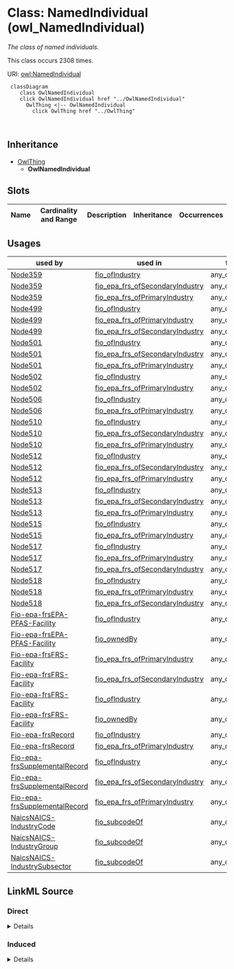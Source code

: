 

# Class: NamedIndividual (owl_NamedIndividual)


_The class of named individuals._






This class occurs 2308 times.


URI: [owl:NamedIndividual](http://www.w3.org/2002/07/owl#NamedIndividual)






```mermaid
 classDiagram
    class OwlNamedIndividual
    click OwlNamedIndividual href "../OwlNamedIndividual"
      OwlThing <|-- OwlNamedIndividual
        click OwlThing href "../OwlThing"
      
      
```





## Inheritance
* [OwlThing](../classes/OwlThing.md)
    * **OwlNamedIndividual**



## Slots

| Name | Cardinality and Range | Description | Inheritance | Occurrences |
| ---  | --- | --- | --- | --- |





## Usages

| used by | used in | type | used |
| ---  | --- | --- | --- |
| [Node359](../classes/Node359.md) | [fio_ofIndustry](../slots/fio_ofIndustry.md) | any_of[range] | [OwlNamedIndividual](../classes/OwlNamedIndividual.md) |
| [Node359](../classes/Node359.md) | [fio_epa_frs_ofSecondaryIndustry](../slots/fio_epa_frs_ofSecondaryIndustry.md) | any_of[range] | [OwlNamedIndividual](../classes/OwlNamedIndividual.md) |
| [Node359](../classes/Node359.md) | [fio_epa_frs_ofPrimaryIndustry](../slots/fio_epa_frs_ofPrimaryIndustry.md) | any_of[range] | [OwlNamedIndividual](../classes/OwlNamedIndividual.md) |
| [Node499](../classes/Node499.md) | [fio_ofIndustry](../slots/fio_ofIndustry.md) | any_of[range] | [OwlNamedIndividual](../classes/OwlNamedIndividual.md) |
| [Node499](../classes/Node499.md) | [fio_epa_frs_ofPrimaryIndustry](../slots/fio_epa_frs_ofPrimaryIndustry.md) | any_of[range] | [OwlNamedIndividual](../classes/OwlNamedIndividual.md) |
| [Node499](../classes/Node499.md) | [fio_epa_frs_ofSecondaryIndustry](../slots/fio_epa_frs_ofSecondaryIndustry.md) | any_of[range] | [OwlNamedIndividual](../classes/OwlNamedIndividual.md) |
| [Node501](../classes/Node501.md) | [fio_ofIndustry](../slots/fio_ofIndustry.md) | any_of[range] | [OwlNamedIndividual](../classes/OwlNamedIndividual.md) |
| [Node501](../classes/Node501.md) | [fio_epa_frs_ofSecondaryIndustry](../slots/fio_epa_frs_ofSecondaryIndustry.md) | any_of[range] | [OwlNamedIndividual](../classes/OwlNamedIndividual.md) |
| [Node501](../classes/Node501.md) | [fio_epa_frs_ofPrimaryIndustry](../slots/fio_epa_frs_ofPrimaryIndustry.md) | any_of[range] | [OwlNamedIndividual](../classes/OwlNamedIndividual.md) |
| [Node502](../classes/Node502.md) | [fio_ofIndustry](../slots/fio_ofIndustry.md) | any_of[range] | [OwlNamedIndividual](../classes/OwlNamedIndividual.md) |
| [Node502](../classes/Node502.md) | [fio_epa_frs_ofPrimaryIndustry](../slots/fio_epa_frs_ofPrimaryIndustry.md) | any_of[range] | [OwlNamedIndividual](../classes/OwlNamedIndividual.md) |
| [Node506](../classes/Node506.md) | [fio_ofIndustry](../slots/fio_ofIndustry.md) | any_of[range] | [OwlNamedIndividual](../classes/OwlNamedIndividual.md) |
| [Node506](../classes/Node506.md) | [fio_epa_frs_ofPrimaryIndustry](../slots/fio_epa_frs_ofPrimaryIndustry.md) | any_of[range] | [OwlNamedIndividual](../classes/OwlNamedIndividual.md) |
| [Node510](../classes/Node510.md) | [fio_ofIndustry](../slots/fio_ofIndustry.md) | any_of[range] | [OwlNamedIndividual](../classes/OwlNamedIndividual.md) |
| [Node510](../classes/Node510.md) | [fio_epa_frs_ofSecondaryIndustry](../slots/fio_epa_frs_ofSecondaryIndustry.md) | any_of[range] | [OwlNamedIndividual](../classes/OwlNamedIndividual.md) |
| [Node510](../classes/Node510.md) | [fio_epa_frs_ofPrimaryIndustry](../slots/fio_epa_frs_ofPrimaryIndustry.md) | any_of[range] | [OwlNamedIndividual](../classes/OwlNamedIndividual.md) |
| [Node512](../classes/Node512.md) | [fio_ofIndustry](../slots/fio_ofIndustry.md) | any_of[range] | [OwlNamedIndividual](../classes/OwlNamedIndividual.md) |
| [Node512](../classes/Node512.md) | [fio_epa_frs_ofSecondaryIndustry](../slots/fio_epa_frs_ofSecondaryIndustry.md) | any_of[range] | [OwlNamedIndividual](../classes/OwlNamedIndividual.md) |
| [Node512](../classes/Node512.md) | [fio_epa_frs_ofPrimaryIndustry](../slots/fio_epa_frs_ofPrimaryIndustry.md) | any_of[range] | [OwlNamedIndividual](../classes/OwlNamedIndividual.md) |
| [Node513](../classes/Node513.md) | [fio_ofIndustry](../slots/fio_ofIndustry.md) | any_of[range] | [OwlNamedIndividual](../classes/OwlNamedIndividual.md) |
| [Node513](../classes/Node513.md) | [fio_epa_frs_ofSecondaryIndustry](../slots/fio_epa_frs_ofSecondaryIndustry.md) | any_of[range] | [OwlNamedIndividual](../classes/OwlNamedIndividual.md) |
| [Node513](../classes/Node513.md) | [fio_epa_frs_ofPrimaryIndustry](../slots/fio_epa_frs_ofPrimaryIndustry.md) | any_of[range] | [OwlNamedIndividual](../classes/OwlNamedIndividual.md) |
| [Node515](../classes/Node515.md) | [fio_ofIndustry](../slots/fio_ofIndustry.md) | any_of[range] | [OwlNamedIndividual](../classes/OwlNamedIndividual.md) |
| [Node515](../classes/Node515.md) | [fio_epa_frs_ofPrimaryIndustry](../slots/fio_epa_frs_ofPrimaryIndustry.md) | any_of[range] | [OwlNamedIndividual](../classes/OwlNamedIndividual.md) |
| [Node517](../classes/Node517.md) | [fio_ofIndustry](../slots/fio_ofIndustry.md) | any_of[range] | [OwlNamedIndividual](../classes/OwlNamedIndividual.md) |
| [Node517](../classes/Node517.md) | [fio_epa_frs_ofPrimaryIndustry](../slots/fio_epa_frs_ofPrimaryIndustry.md) | any_of[range] | [OwlNamedIndividual](../classes/OwlNamedIndividual.md) |
| [Node517](../classes/Node517.md) | [fio_epa_frs_ofSecondaryIndustry](../slots/fio_epa_frs_ofSecondaryIndustry.md) | any_of[range] | [OwlNamedIndividual](../classes/OwlNamedIndividual.md) |
| [Node518](../classes/Node518.md) | [fio_ofIndustry](../slots/fio_ofIndustry.md) | any_of[range] | [OwlNamedIndividual](../classes/OwlNamedIndividual.md) |
| [Node518](../classes/Node518.md) | [fio_epa_frs_ofPrimaryIndustry](../slots/fio_epa_frs_ofPrimaryIndustry.md) | any_of[range] | [OwlNamedIndividual](../classes/OwlNamedIndividual.md) |
| [Node518](../classes/Node518.md) | [fio_epa_frs_ofSecondaryIndustry](../slots/fio_epa_frs_ofSecondaryIndustry.md) | any_of[range] | [OwlNamedIndividual](../classes/OwlNamedIndividual.md) |
| [Fio-epa-frsEPA-PFAS-Facility](../classes/Fio-epa-frsEPA-PFAS-Facility.md) | [fio_ofIndustry](../slots/fio_ofIndustry.md) | any_of[range] | [OwlNamedIndividual](../classes/OwlNamedIndividual.md) |
| [Fio-epa-frsEPA-PFAS-Facility](../classes/Fio-epa-frsEPA-PFAS-Facility.md) | [fio_ownedBy](../slots/fio_ownedBy.md) | any_of[range] | [OwlNamedIndividual](../classes/OwlNamedIndividual.md) |
| [Fio-epa-frsFRS-Facility](../classes/Fio-epa-frsFRS-Facility.md) | [fio_epa_frs_ofPrimaryIndustry](../slots/fio_epa_frs_ofPrimaryIndustry.md) | any_of[range] | [OwlNamedIndividual](../classes/OwlNamedIndividual.md) |
| [Fio-epa-frsFRS-Facility](../classes/Fio-epa-frsFRS-Facility.md) | [fio_epa_frs_ofSecondaryIndustry](../slots/fio_epa_frs_ofSecondaryIndustry.md) | any_of[range] | [OwlNamedIndividual](../classes/OwlNamedIndividual.md) |
| [Fio-epa-frsFRS-Facility](../classes/Fio-epa-frsFRS-Facility.md) | [fio_ofIndustry](../slots/fio_ofIndustry.md) | any_of[range] | [OwlNamedIndividual](../classes/OwlNamedIndividual.md) |
| [Fio-epa-frsFRS-Facility](../classes/Fio-epa-frsFRS-Facility.md) | [fio_ownedBy](../slots/fio_ownedBy.md) | any_of[range] | [OwlNamedIndividual](../classes/OwlNamedIndividual.md) |
| [Fio-epa-frsRecord](../classes/Fio-epa-frsRecord.md) | [fio_ofIndustry](../slots/fio_ofIndustry.md) | any_of[range] | [OwlNamedIndividual](../classes/OwlNamedIndividual.md) |
| [Fio-epa-frsRecord](../classes/Fio-epa-frsRecord.md) | [fio_epa_frs_ofPrimaryIndustry](../slots/fio_epa_frs_ofPrimaryIndustry.md) | any_of[range] | [OwlNamedIndividual](../classes/OwlNamedIndividual.md) |
| [Fio-epa-frsSupplementalRecord](../classes/Fio-epa-frsSupplementalRecord.md) | [fio_ofIndustry](../slots/fio_ofIndustry.md) | any_of[range] | [OwlNamedIndividual](../classes/OwlNamedIndividual.md) |
| [Fio-epa-frsSupplementalRecord](../classes/Fio-epa-frsSupplementalRecord.md) | [fio_epa_frs_ofSecondaryIndustry](../slots/fio_epa_frs_ofSecondaryIndustry.md) | any_of[range] | [OwlNamedIndividual](../classes/OwlNamedIndividual.md) |
| [Fio-epa-frsSupplementalRecord](../classes/Fio-epa-frsSupplementalRecord.md) | [fio_epa_frs_ofPrimaryIndustry](../slots/fio_epa_frs_ofPrimaryIndustry.md) | any_of[range] | [OwlNamedIndividual](../classes/OwlNamedIndividual.md) |
| [NaicsNAICS-IndustryCode](../classes/NaicsNAICS-IndustryCode.md) | [fio_subcodeOf](../slots/fio_subcodeOf.md) | any_of[range] | [OwlNamedIndividual](../classes/OwlNamedIndividual.md) |
| [NaicsNAICS-IndustryGroup](../classes/NaicsNAICS-IndustryGroup.md) | [fio_subcodeOf](../slots/fio_subcodeOf.md) | any_of[range] | [OwlNamedIndividual](../classes/OwlNamedIndividual.md) |
| [NaicsNAICS-IndustrySubsector](../classes/NaicsNAICS-IndustrySubsector.md) | [fio_subcodeOf](../slots/fio_subcodeOf.md) | any_of[range] | [OwlNamedIndividual](../classes/OwlNamedIndividual.md) |











## LinkML Source

<!-- TODO: investigate https://stackoverflow.com/questions/37606292/how-to-create-tabbed-code-blocks-in-mkdocs-or-sphinx -->

### Direct

<details>

```yaml
name: owl_NamedIndividual
description: The class of named individuals.
title: NamedIndividual
from_schema: okns:owl-rdf-rdfs
source: http://www.w3.org/2002/07/owl#
is_a: owl_Thing
class_uri: owl:NamedIndividual

```
</details>

### Induced

<details>

```yaml
name: owl_NamedIndividual
description: The class of named individuals.
title: NamedIndividual
from_schema: okns:owl-rdf-rdfs
source: http://www.w3.org/2002/07/owl#
is_a: owl_Thing
class_uri: owl:NamedIndividual

```
</details>